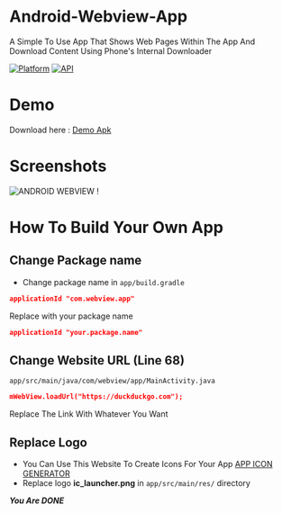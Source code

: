 # Android-Webview-App
A Simple To Use App That Shows Web Pages Within The App And Download Content Using Phone's Internal Downloader

[![Platform](https://img.shields.io/badge/platform-android-green.svg)](http://developer.android.com/index.html)
[![API](https://img.shields.io/badge/API-21%2B-brightgreen.svg?style=flat)](https://android-arsenal.com/api?level=21)

# Demo

Download here : [Demo Apk](https://github.com/satyakami/Android-Webview-App/raw/master/demo.apk)

# Screenshots

![ANDROID WEBVIEW](https://raw.githubusercontent.com/satyakami/Android-Webview-App/master/screenshots/screenshot-1.png) !

# How To Build Your Own App

## Change Package name
- Change package name in  ```app/build.gradle```
```json
applicationId "com.webview.app"
```
Replace with your package name
```json
applicationId "your.package.name"
```
## Change Website URL (Line 68)
```app/src/main/java/com/webview/app/MainActivity.java```
```json
mWebView.loadUrl("https://duckduckgo.com");
```
Replace The Link With Whatever You Want

## Replace Logo
- You Can Use This Website To Create Icons For Your App 
[APP ICON GENERATOR](https://appicon.co/)
- Replace logo **ic_launcher.png** in ```app/src/main/res/``` directory

_**You Are DONE**_
